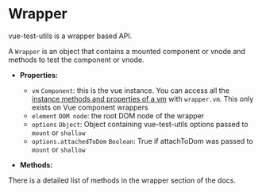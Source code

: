# Wrapper

vue-test-utils is a wrapper based API.

A `Wrapper` is an object that contains a mounted component or vnode and methods to test the component or vnode.

- **Properties:**

  * `vm` `Component`: this is the vue instance. You can access all the [instance methods and properties of a vm](https://vuejs.org/v2/api/#Instance-Properties) with `wrapper.vm`. This only exists on Vue component wrappers
  * `element` `DOM node`: the root DOM node of the wrapper
  * `options` `Object`: Object containing vue-test-utils options passed to `mount` or `shallow`
  * `options.attachedToDom` `Boolean`: True if attachToDom was passed to `mount` or `shallow` 

- **Methods:**

There is a detailed list of methods in the wrapper section of the docs.
